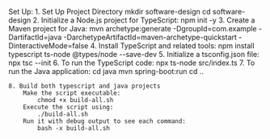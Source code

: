 Set Up:
    1. Set Up Project Directory
        mkdir software-design
        cd software-design
    2. Initialize a Node.js project for TypeScript:
        npm init -y
    3. Create a Maven project for Java:
        mvn archetype:generate -DgroupId=com.example -DartifactId=java -DarchetypeArtifactId=maven-archetype-quickstart -DinteractiveMode=false
    4. Install TypeScript and related tools:
        npm install typescript ts-node @types/node --save-dev
    5. Initialize a tsconfig.json file:
        npx tsc --init
    6. To run the TypeScript code:
        npx ts-node src/index.ts
    7. To run the Java application:
        cd java
        mvn spring-boot:run
        cd ..

    8. Build both typescript and java projects
        Make the script executable:
            chmod +x build-all.sh
        Execute the script using:
            ./build-all.sh
        Run it with debug output to see each command:
            bash -x build-all.sh